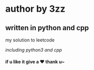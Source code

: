 # author by 3zz

## written in python and cpp
my solution to leetcode

*including python3 and cpp*

#### if u like it give a :heart: thank u~
